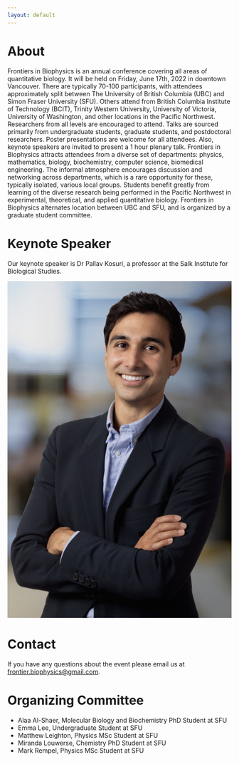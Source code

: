 ```yaml
---
layout: default
---
```


# About

Frontiers in Biophysics is an annual conference covering all areas of quantitative biology. It will be held on Friday, June 17th, 2022 in downtown Vancouver. There are typically 70-100 participants, with attendees approximately split between The University of British Columbia (UBC) and Simon Fraser University (SFU). Others attend from British Columbia Institute of Technology (BCIT), Trinity Western University, University of Victoria, University of Washington, and other locations in the Pacific Northwest. Researchers from all levels are encouraged to attend. Talks are sourced primarily from undergraduate students, graduate students, and postdoctoral researchers. Poster presentations are welcome for all attendees. Also, keynote speakers are invited to present a 1 hour plenary talk. Frontiers in Biophysics attracts attendees from a diverse set of departments: physics, mathematics, biology, biochemistry, computer science, biomedical engineering. The informal atmosphere encourages discussion and networking across departments, which is a rare opportunity for these, typically isolated, various local groups. Students benefit greatly from learning of the diverse research being performed in the Pacific Northwest in experimental, theoretical, and applied quantitative biology. Frontiers in Biophysics alternates location between UBC and SFU, and is organized by a graduate student committee.


# Keynote Speaker

Our keynote speaker is Dr Pallav Kosuri, a professor at the Salk Institute for Biological Studies.

![Pallav Kosuri](/assets/img/Kosuri.png)



# Contact

If you have any questions about the event please email us at frontier.biophysics@gmail.com.


# Organizing Committee

- Alaa Al-Shaer, Molecular Biology and Biochemistry PhD Student at SFU
- Emma Lee, Undergraduate Student at SFU
- Matthew Leighton, Physics MSc Student at SFU
- Miranda Louwerse, Chemistry PhD Student at SFU
- Mark Rempel, Physics MSc Student at SFU